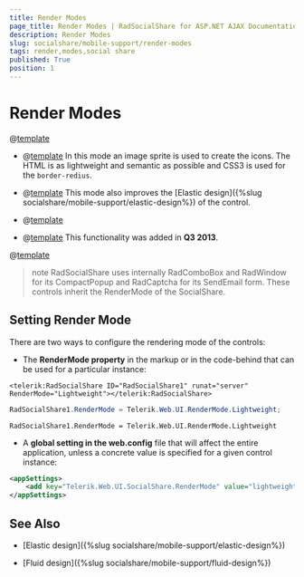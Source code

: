 ```yaml
---
title: Render Modes
page_title: Render Modes | RadSocialShare for ASP.NET AJAX Documentation
description: Render Modes
slug: socialshare/mobile-support/render-modes
tags: render,modes,social share
published: True
position: 1
---
```


# Render Modes

@[template](/_templates/common/render-mode.md#intro-all "control: RadSocialShare, version: Q3 2015")

* @[template](/_templates/common/render-mode.md#classic-desc) In this mode an image sprite is used to create the icons. The HTML is as lightweight and semantic as possible and CSS3 is used for the `border-redius`.

* @[template](/_templates/common/render-mode.md#lightweight-desc) This mode also improves the [Elastic design]({%slug  socialshare/mobile-support/elastic-design%}) of the control.

* @[template](/_templates/common/render-mode.md#mobile-desc)

* @[template](/_templates/common/render-mode.md#auto-desc) This functionality was added in **Q3 2013**.

@[template](/_templates/common/render-mode.md#do-not-mix-modes-all "control: RadSocialShare")

>note RadSocialShare uses internally RadComboBox and RadWindow for its CompactPopup and RadCaptcha for its SendEmail form. These controls inherit the RenderMode of the SocialShare.

## Setting Render Mode

There are two ways to configure the rendering mode of the controls:

* The **RenderMode property** in the markup or in the code-behind that can be used for a particular instance:

````ASP.NET
<telerik:RadSocialShare ID="RadSocialShare1" runat="server" RenderMode="Lightweight"></telerik:RadSocialShare>
````

````C#
RadSocialShare1.RenderMode = Telerik.Web.UI.RenderMode.Lightweight;
````
````VB
RadSocialShare1.RenderMode = Telerik.Web.UI.RenderMode.Lightweight
````

* A **global setting in the web.config** file that will affect the entire application, unless a concrete value is specified for a given control instance:

````XML
<appSettings>
	<add key="Telerik.Web.UI.SocialShare.RenderMode" value="lightweight" />
</appSettings>
````


## See Also

* [Elastic design]({%slug  socialshare/mobile-support/elastic-design%})

* [Fluid design]({%slug  socialshare/mobile-support/fluid-design%})

